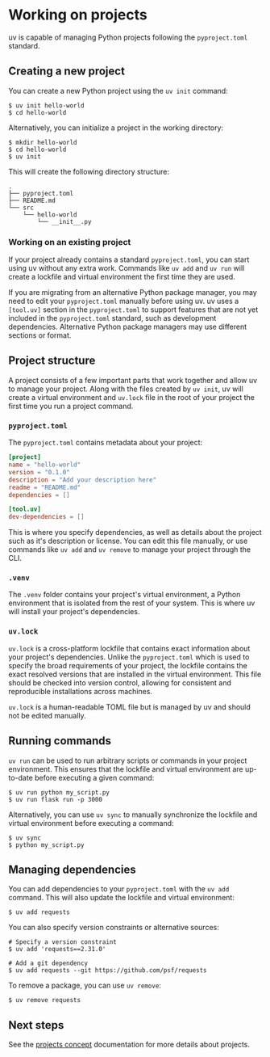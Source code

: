 # Working on projects

uv is capable of managing Python projects following the `pyproject.toml` standard.

## Creating a new project

You can create a new Python project using the `uv init` command:

```console
$ uv init hello-world
$ cd hello-world
```

Alternatively, you can initialize a project in the working directory:

```console
$ mkdir hello-world
$ cd hello-world
$ uv init
```

This will create the following directory structure:

```text
.
├── pyproject.toml
├── README.md
└── src
    └── hello-world
        └── __init__.py
```

### Working on an existing project

If your project already contains a standard `pyproject.toml`, you can start
using uv without any extra work. Commands like `uv add` and `uv run` will
create a lockfile and virtual environment the first time they are used.

If you are migrating from an alternative Python package manager, you may need to
edit your `pyproject.toml` manually before using uv. uv uses a `[tool.uv]` section
in the `pyproject.toml` to support features that are not yet included in the `pyproject.toml` standard, such as development dependencies. Alternative Python package managers may use 
different sections or format.

## Project structure

A project consists of a few important parts that work together and allow uv to
manage your project. Along with the files created by `uv init`, uv will create a
virtual environment and `uv.lock` file in the root of your project the first time you
run a project command.

### `pyproject.toml`

The `pyproject.toml` contains metadata about your project:

```toml title="pyproject.toml"
[project]
name = "hello-world"
version = "0.1.0"
description = "Add your description here"
readme = "README.md"
dependencies = []

[tool.uv]
dev-dependencies = []
```

This is where you specify dependencies, as well as details about the project
such as it's description or license. You can edit this file manually, or use
commands like `uv add` and `uv remove` to manage your project through the
CLI.

### `.venv`

The `.venv` folder contains your project's virtual environment, a Python
environment that is isolated from the rest of your system. This is where uv will
install your project's dependencies.

### `uv.lock`

`uv.lock` is a cross-platform lockfile that contains exact information about your
project's dependencies. Unlike the `pyproject.toml` which is used to specify the
broad requirements of your project, the lockfile contains the exact resolved versions
that are installed in the virtual environment. This file should be checked into version
control, allowing for consistent and reproducible installations across machines.

`uv.lock` is a human-readable TOML file but is managed by uv and should not be
edited manually.

## Running commands

`uv run` can be used to run arbitrary scripts or commands in your project
environment. This ensures that the lockfile and virtual environment are
up-to-date before executing a given command:

```console
$ uv run python my_script.py
$ uv run flask run -p 3000
```

Alternatively, you can use `uv sync` to manually synchronize the lockfile and
virtual environment before executing a command:

```console
$ uv sync
$ python my_script.py
```

## Managing dependencies

You can add dependencies to your `pyproject.toml` with the `uv add` command.
This will also update the lockfile and virtual environment:

```console
$ uv add requests
```

You can also specify version constraints or alternative sources:

```console
# Specify a version constraint
$ uv add 'requests==2.31.0'

# Add a git dependency
$ uv add requests --git https://github.com/psf/requests
```

To remove a package, you can use `uv remove`:

```console
$ uv remove requests
```

## Next steps

See the [projects concept](../projects.md) documentation for more details about
projects.
